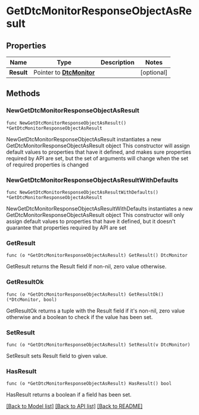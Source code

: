 # GetDtcMonitorResponseObjectAsResult

## Properties

Name | Type | Description | Notes
------------ | ------------- | ------------- | -------------
**Result** | Pointer to [**DtcMonitor**](DtcMonitor.md) |  | [optional] 

## Methods

### NewGetDtcMonitorResponseObjectAsResult

`func NewGetDtcMonitorResponseObjectAsResult() *GetDtcMonitorResponseObjectAsResult`

NewGetDtcMonitorResponseObjectAsResult instantiates a new GetDtcMonitorResponseObjectAsResult object
This constructor will assign default values to properties that have it defined,
and makes sure properties required by API are set, but the set of arguments
will change when the set of required properties is changed

### NewGetDtcMonitorResponseObjectAsResultWithDefaults

`func NewGetDtcMonitorResponseObjectAsResultWithDefaults() *GetDtcMonitorResponseObjectAsResult`

NewGetDtcMonitorResponseObjectAsResultWithDefaults instantiates a new GetDtcMonitorResponseObjectAsResult object
This constructor will only assign default values to properties that have it defined,
but it doesn't guarantee that properties required by API are set

### GetResult

`func (o *GetDtcMonitorResponseObjectAsResult) GetResult() DtcMonitor`

GetResult returns the Result field if non-nil, zero value otherwise.

### GetResultOk

`func (o *GetDtcMonitorResponseObjectAsResult) GetResultOk() (*DtcMonitor, bool)`

GetResultOk returns a tuple with the Result field if it's non-nil, zero value otherwise
and a boolean to check if the value has been set.

### SetResult

`func (o *GetDtcMonitorResponseObjectAsResult) SetResult(v DtcMonitor)`

SetResult sets Result field to given value.

### HasResult

`func (o *GetDtcMonitorResponseObjectAsResult) HasResult() bool`

HasResult returns a boolean if a field has been set.


[[Back to Model list]](../README.md#documentation-for-models) [[Back to API list]](../README.md#documentation-for-api-endpoints) [[Back to README]](../README.md)



